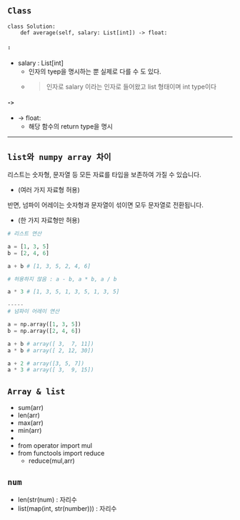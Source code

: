 
## `Class`
```python3
class Solution:
    def average(self, salary: List[int]) -> float:
```
#### ` :  `
- salary : List[int]
  - 인자의 tyep을 명시하는 뿐 실제로 다를 수 도 있다.
  - > 인자로 salary 이라는 인자로 들어왔고 list 형태이며  int  type이다

#### ` -> `
- -> float:
  - 해당 함수의 return type을 명시   
  

---
##  `list와 numpy array 차이`

리스트는 숫자형, 문자열 등 모든 자료를 타입을 보존하여 가질 수 있습니다.
- (여러 가지 자료형 허용)

 반면, 넘파이 어레이는 숫자형과 문자열이 섞이면 모두 문자열로 전환됩니다.
 - (한 가지 자료형만 허용)

```python
# 리스트 연산

a = [1, 3, 5]
b = [2, 4, 6]

a + b # [1, 3, 5, 2, 4, 6]

# 허용하지 않음 : a - b, a * b, a / b

a * 3 # [1, 3, 5, 1, 3, 5, 1, 3, 5]

-----
# 넘파이 어레이 연산

a = np.array([1, 3, 5])
b = np.array([2, 4, 6])

a + b # array([ 3,  7, 11])
a * b # array([ 2, 12, 30])

a + 2 # array([3, 5, 7])
a * 3 # array([ 3,  9, 15])
```
## `Array & list`
- sum(arr)
- len(arr)
- max(arr)
- min(arr)
- 
- from operator import mul
- from functools import reduce
    - reduce(mul,arr)

## `num`
- len(str(num) : 자리수
- list(map(int, str(number))) : 자리수 

